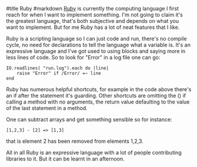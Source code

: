 #title Ruby
#markdown
[Ruby](https://www.ruby-lang.org/en/) is currently the computing language I first reach
for when I want to implement something.  I'm not going to claim
it's the greatest language, that's both subjective and depends on
what you want to implement.  But for me Ruby has a lot of neat
features that I like.

Ruby is a scripting language so I can just code and run, there's
no compile cycle, no need for declarations to tell the language
what a variable is.  It's an expressive language and I've got used
to using blocks and saying more in less lines of code.  So to
look for "Error" in a log file one can go:

~~~
IO.readlines( "run.log").each do |line|
	raise "Error" if /Error/ =~ line
end

~~~
Ruby has numerous helpful shortcuts, for example in the code
above there's an
if after the statement it's guarding.  Other shortcuts
are omitting the () if calling a method with no arguments,
the return value defaulting to the value of the last
statement in a method.

One can subtract arrays and get something sensible so
for instance:

~~~
[1,2,3] - [2] => [1,3]

~~~
that is element 2 has been removed from elements 1,2,3.

All in all Ruby is an expressive language with a lot of
people contributing libraries to it.  But it can be learnt
in an afternoon.
